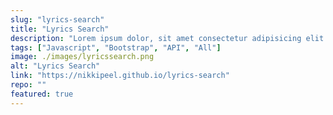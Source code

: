 ```yaml
---
slug: "lyrics-search"
title: "Lyrics Search"
description: "Lorem ipsum dolor, sit amet consectetur adipisicing elit. Neque molestias iste ipsa ab deserunt eveniet dolorem facere consequatur exercitationem necessitatibus. In, ipsa corporis totam beatae culpa quis aliquid delectus incidunt"
tags: ["Javascript", "Bootstrap", "API", "All"]
image: ./images/lyricssearch.png
alt: "Lyrics Search"
link: "https://nikkipeel.github.io/lyrics-search"
repo: ""
featured: true
---
```

